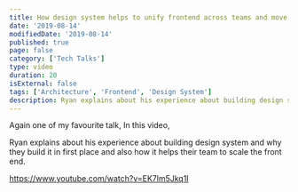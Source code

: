 ```yaml
---
title: How design system helps to unify frontend across teams and move faster
date: '2019-08-14'
modifiedDate: '2019-08-14'
published: true
page: false
category: ['Tech Talks']
type: video
duration: 20
isExternal: false
tags: ['Architecture', 'Frontend', 'Design System']
description: Ryan explains about his experience about building design system and why they build it in first place and also how it helps their team to scale the front end.
---
```


Again one of my favourite talk, In this video,

Ryan explains about his experience about building design system and why they build it in first place and also how it helps their team to scale the front end.

https://www.youtube.com/watch?v=EK7lm5Jkq1I
